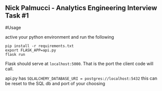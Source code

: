 ## Nick Palmucci - Analytics Engineering Interview Task #1
 
 #Usage
 
 active your python environment and run the following
 
 ```
 pip install -r requirements.txt
 export FLASK_APP=api.py
 flask run
  ```
  
  Flask should serve at `localhost:5000`. That is the port the client code will call.
  
  api.py has `SQLALCHEMY_DATABASE_URI = postgres://localhost:5432`
   this can be reset to the SQL db and port of your choosing